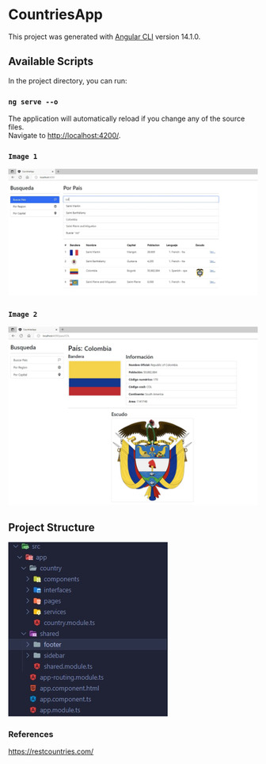 # CountriesApp

This project was generated with [Angular CLI](https://github.com/angular/angular-cli) version 14.1.0.

## Available Scripts
In the project directory, you can run:

### `ng serve --o`
The application will automatically reload if you change any of the source files.\
Navigate to [http://localhost:4200/](http://localhost:4200/).

### `Image 1`
![alt tag](https://github.com/juancr5/Aplicaciones-Angular/blob/main/images/04%20Countries%20App%20Menu.jpg)

### `Image 2`
![alt tag](https://github.com/juancr5/Aplicaciones-Angular/blob/main/images/04%20Countries%20App%20Item.jpg)

## Project Structure
![alt tag](https://github.com/juancr5/Aplicaciones-Angular/blob/main/images/04%20Project%20Structure.jpg)

### References
https://restcountries.com/
